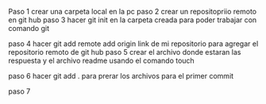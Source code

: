 Paso 1 crear una carpeta local en la pc
paso 2 crear un repositopriio remoto en git hub
paso 3 hacer git init en la carpeta creada para poder trabajar con comando git

paso 4 hacer git add remote  add origin  link de mi repositorio para agregar el repositorio remoto de git hub
paso 5 crear el archivo donde estaran las respuesta y el archivo readme usando el comando touch

paso 6 hacer git add . para prerar los archivos para el primer commit

paso 7 